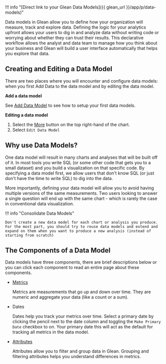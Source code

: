 !!! info "[Direct link to your Glean Data Models]({{ glean_url }}/app/p/data-models)"

Data models in Glean allow you to define how your organization will measure, track and explore data. Defining the logic for your analytics upfront allows your users to dig in and analyze data without writing code or worrying about whether they can trust their results. This declarative workflow allows the analyst and data team to manage how you think about your business and Glean will build a user interface automatically that helps you explore that data.

## Creating and Editing a Data Model

There are two places where you will encounter and configure data models: when you first Add Data to the data model and by editing the data model.

**Add a data model**

See [Add Data Model](add-data-model.md) to see how to setup your first data models.

**Editing a data model**

1. Select the [More](../visualizing-data/Chart-Menu.md) button on the top right-hand of the chart.
2. Select `Edit Data Model`

## Why use Data Models?

One data model will result in many charts and analyses that will be built off of it. In most tools you write SQL (or some other code that gets you to a small dataset) and you build a visualization on that specific code. By specifying a data model first, we allow users that don't know SQL (or just don't have the time to write SQL) to dig into the data.

More importantly, defining your data model will allow you to avoid having multiple versions of the same measurements. Two users looking to answer a single question will end up with the same chart - which is rarely the case in conventional data visualization.

!!! info "Consolidate Data Models"

    Don't create a new data model for each chart or analysis you produce.  For the most part, you should try to reuse data models and extend and expand on them when you want to produce a new analysis (instead of starting from scratch)

## The Components of a Data Model

Data models have three components, there are brief descriptions below or you can click each component to read an entire page about these components.

- [Metrics](Metrics.md)

  Metrics are measurements that go up and down over time. They are numeric and aggregate your data (like a count or a sum).

- Dates

  Dates help you track your metrics over time. Select a primary date by clicking the pencil next to the date column and toggling the `Make Primary Date` checkbox to on. Your primary date this will act as the default for tracking all metrics in the data model.

- [Attributes](../visualizing-data/Attributes-Tray.md)

  Attributes allow you to filter and group data in Glean. Grouping and filtering attributes helps you understand differences in metrics.
